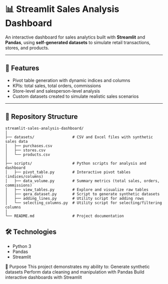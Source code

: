 # 📊 Streamlit Sales Analysis Dashboard

An interactive dashboard for sales analytics built with **Streamlit** and **Pandas**, using **self-generated datasets** to simulate retail transactions, stores, and products.

---

## 🚀 Features
- Pivot table generation with dynamic indices and columns
- KPIs: total sales, total orders, commissions
- Store-level and salesperson-level analysis
- Custom datasets created to simulate realistic sales scenarios

---

## 📂 Repository Structure

```
streamlit-sales-analysis-dashboard/
│
├── datasets/                 # CSV and Excel files with synthetic sales data
│   ├── purchases.csv
│   ├── stores.csv
│   └── products.csv
│
├── scripts/                  # Python scripts for analysis and dashboard
│   ├── pivot_table.py        # Interactive pivot tables (indices/columns)
│   ├── data_volume.py        # Summary metrics (total sales, orders, commissions)
│   ├── view_tables.py        # Explore and visualize raw tables
│   ├── gera_dataset.py       # Script to generate synthetic datasets
│   ├── adding_lines.py       # Utility script for adding rows
│   └── selecting_columns.py  # Utility script for selecting/filtering columns
│
└── README.md                 # Project documentation
```

## 🛠️ Technologies
- Python 3  
- Pandas  
- Streamlit
  
🎯 Purpose
This project demonstrates my ability to:
Generate synthetic datasets
Perform data cleaning and manipulation with Pandas
Build interactive dashboards with Streamlit
